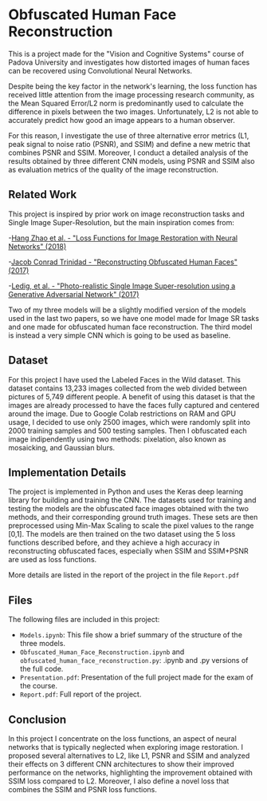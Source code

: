 # Obfuscated Human Face Reconstruction

This is a project made for the "Vision and Cognitive Systems" course of Padova University and investigates how distorted images of human faces 
can be recovered using Convolutional Neural Networks.

Despite being the key factor in the network's learning, the loss function has received little attention from the image processing research community, as
the Mean Squared Error/L2 norm is predominantly used to calculate the difference in pixels between the two images. 
Unfortunately, L2 is not able to accurately predict how good an image appears to a human observer. 

For this reason, I investigate the use of three alternative error metrics (L1, peak signal to noise ratio (PSNR), and SSIM) and define 
a new metric that combines PSNR and SSIM. Moreover, I conduct a detailed analysis of the results obtained by three different CNN models, 
using PSNR and SSIM also as evaluation metrics of the quality of the image reconstruction.

## Related Work

This project is inspired by prior work on image reconstruction tasks and Single Image Super-Resolution, but the main inspiration comes from:

-[Hang Zhao et al. - "Loss Functions for Image Restoration with Neural Networks" (2018)](https://arxiv.org/pdf/1511.08861.pdf)

-[Jacob Conrad Trinidad - "Reconstructing Obfuscated Human Faces" (2017)](http://cs231n.stanford.edu/reports/2017/pdfs/223.pdf)

-[Ledig, et al. - "Photo-realistic Single Image Super-resolution using a Generative Adversarial Network" (2017)](https://openaccess.thecvf.com/content_cvpr_2017/papers/Ledig_Photo-Realistic_Single_Image_CVPR_2017_paper.pdf)

Two of my three models will be a slightly modified version of the models used in the last two papers, 
so we have one model made for Image SR tasks and one made for obfuscated human face reconstruction.
The third model is instead a very simple CNN which is going to be used as baseline.

## Dataset

For this project I have used the Labeled Faces in the Wild dataset. This dataset contains 13,233 images collected from the web divided between pictures of 
5,749 different people. A benefit of using this dataset is that the images are already processed to have the faces fully captured and centered around the image.
Due to Google Colab restrictions on RAM and GPU usage, I decided to use only 2500 images, which were randomly split into 2000 training samples and 500 testing samples. 
Then I obfuscated each image indipendently using two methods: pixelation, also known as mosaicking, and Gaussian blurs. 

## Implementation Details

The project is implemented in Python and uses the Keras deep learning library for building and training the CNN. 
The datasets used for training and testing the models are the obfuscated face images obtained with the two methods, and their corresponding ground truth images.
These sets are then preprocessed using Min-Max Scaling to scale the pixel values to the range [0,1].
The models are then trained on the two dataset using the 5 loss functions described before,
and they achieve a high accuracy in reconstructing obfuscated faces, especially when SSIM and SSIM+PSNR are used as loss functions.

More details are listed in the report of the project in the file `Report.pdf`

## Files

The following files are included in this project:
- `Models.ipynb`: This file show a brief summary of the structure of the three models.
- `Obfuscated_Human_Face_Reconstruction.ipynb` and `obfuscated_human_face_reconstruction.py`: .ipynb and .py versions of the full code.
- `Presentation.pdf`: Presentation of the full project made for the exam of the course.
- `Report.pdf`: Full report of the project.

## Conclusion

In this project I concentrate on the loss functions, an aspect of neural networks that is typically neglected when exploring image restoration.
I proposed several alternatives to L2, like L1, PSNR and SSIM and analyzed their effects on 3 different CNN architectures to show their improved performance 
on the networks, highlighting the improvement obtained with SSIM loss compared to L2. 
Moreover, I also define a novel loss that combines the SSIM and PSNR loss functions. 
